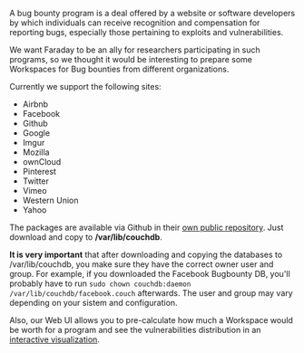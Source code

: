 A bug bounty program is a deal offered by a website or software developers by which individuals can receive recognition and compensation for reporting bugs, especially those pertaining to exploits and vulnerabilities.

We want Faraday to be an ally for researchers participating in such programs, so we thought it would be interesting to prepare some Workspaces for Bug bounties from different organizations.

Currently we support the following  sites:
* Airbnb
* Facebook
* Github
* Google
* Imgur
* Mozilla
* ownCloud
* Pinterest
* Twitter
* Vimeo
* Western Union
* Yahoo

The packages are available via Github in their [own public repository](https://github.com/infobyte/faraday_bugbounty/). Just download and copy to **/var/lib/couchdb**.

**It is very important** that after downloading and copying the databases to /var/lib/couchdb, you make sure they have the correct owner user and group. For example, if you downloaded the Facebook Bugbounty DB, you'll probably have to run ```sudo chown couchdb:daemon /var/lib/couchdb/facebook.couch``` afterwards. The user and group may vary depending on your sistem and configuration. 

Also, our Web UI allows you to pre-calculate how much a Workspace would be worth for a program and see the vulnerabilities distribution in an [interactive visualization](https://github.com/infobyte/faraday/wiki/Usage#workspaces-worth).